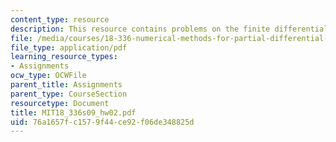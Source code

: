 ```yaml
---
content_type: resource
description: This resource contains problems on the finite differential.
file: /media/courses/18-336-numerical-methods-for-partial-differential-equations-spring-2009/76a1657fc1579f44ce92f06de348825d_MIT18_336s09_hw02.pdf
file_type: application/pdf
learning_resource_types:
- Assignments
ocw_type: OCWFile
parent_title: Assignments
parent_type: CourseSection
resourcetype: Document
title: MIT18_336s09_hw02.pdf
uid: 76a1657f-c157-9f44-ce92-f06de348825d
---
```

